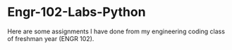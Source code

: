 # Engr-102-Labs-Python

Here are some assignments I have done from my engineering coding class of freshman year (ENGR 102).
